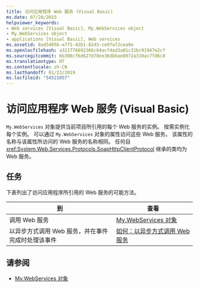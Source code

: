 ```yaml
---
title: 访问应用程序 Web 服务 (Visual Basic)
ms.date: 07/20/2015
helpviewer_keywords:
- Web services [Visual Basic], My.WebServices object
- My.WebServices object
- applications [Visual Basic], Web services
ms.assetid: 8ad5405b-e771-42b1-82d3-ce97af2cea9e
ms.openlocfilehash: a321776692366c64acf4ad3a01c31bc91947e2cf
ms.sourcegitcommit: 6b308cf6d627d78ee36dbbae8972a310ac7fd6c8
ms.translationtype: HT
ms.contentlocale: zh-CN
ms.lasthandoff: 01/23/2019
ms.locfileid: "54521057"
---
```

# <a name="accessing-application-web-services-visual-basic"></a>访问应用程序 Web 服务 (Visual Basic)
`My.WebServices` 对象提供当前项目所引用的每个 Web 服务的实例。 按需实例化每个实例。 可以通过 `My.WebServices` 对象的属性访问这些 Web 服务。 该属性的名称与该属性所访问的 Web 服务的名称相同。 任何自 <xref:System.Web.Services.Protocols.SoapHttpClientProtocol> 继承的类均为 Web 服务。  
  
## <a name="tasks"></a>任务  
 下表列出了访问应用程序所引用的 Web 服务的可能方法。  
  
|到|查看|  
|---|---|   
|调用 Web 服务|[My.WebServices 对象](../../../visual-basic/language-reference/objects/my-webservices-object.md)|  
|以异步方式调用 Web 服务，并在事件完成时处理该事件|[如何：以异步方式调用 Web 服务](../../../visual-basic/developing-apps/programming/how-to-call-a-web-service-asynchronously.md)|  
  
## <a name="see-also"></a>请参阅
- [My.WebServices 对象](../../../visual-basic/language-reference/objects/my-webservices-object.md)
